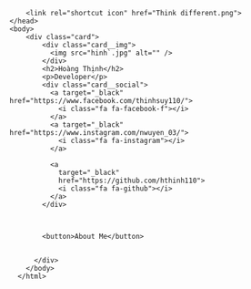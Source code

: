 <html lang="en">
    <head>
        <meta charset="UTF-8">
        <meta http-equiv="X-UA-Compatible" content="IE-edge">
        <meta name="Vieport" content="width=device-width, initial-scale=1.0">
        <title>Profile</title>
        <link rel="stylesheet" href="/fontawesome-free-6.1.0-web/fontawesome-free-6.1.0-web/css/all.min.css" >
      <link rel="stylesheet" href="https://cdnjs.cloudflare.com/ajax/libs/font-awesome/4.7.0/css/font-awesome.min.css">
        <link rel="stylesheet" href="font.css">
        
        <link rel="shortcut icon" href="Think different.png">
    </head>
    <body>
        <div class="card">
            <div class="card__img">
              <img src="hinh`.jpg" alt="" />
            </div>
            <h2>Hoàng Thịnh</h2>
            <p>Developer</p>
            <div class="card__social">
              <a target="_black" href="https://www.facebook.com/thinhsuy110/">
                <i class="fa fa-facebook-f"></i>
              </a>
              <a target="_black" href="https://www.instagram.com/nwuyen_03/">
                <i class="fa fa-instagram"></i>
              </a>
              
              <a
                target="_black"
                href="https://github.com/hthinh110">
                <i class="fa fa-github"></i>
              </a>
            </div>
            
            
          
            <button>About Me</button>
         
           
          </div>
        </body>
      </html>
   
